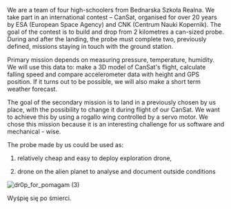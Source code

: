 We are a team of four high-schoolers from Bednarska Szkoła Realna. We take part in an international contest – CanSat, organised for over 20 years by ESA (European Space Agency) and CNK (Centrum Nauki Kopernik). The goal of the contest is to build and drop from 2 kilometres a can-sized probe. During and after the landing, the probe must complete two, previously defined, missions staying in touch with the ground station.

Primary mission depends on measuring pressure, temperature, humidity. We will use this data to: make a 3D model of CanSat's flight, calculate falling speed and compare accelerometer data with height and GPS position. If it turns out to be possible, we will also make a short term weather forecast.

The goal of the secondary mission is to land in a previously chosen by us place, with the possibility to change it during flight of our CanSat. We want to achieve this by using a rogallo wing controlled by a servo motor. We chose this mission because it is an interesting challenge for us software and mechanical - wise.


The probe made by us could be used as:

1) relatively cheap and easy to deploy exploration drone,

2) drone on the alien planet to analyse and document outside conditions


![dr0p_for_pomagam (3)](https://user-images.githubusercontent.com/64161240/197849294-7d230bf2-6cb9-47b9-872d-0e271b2a48e1.png)

Wyśpię się po śmierci.
